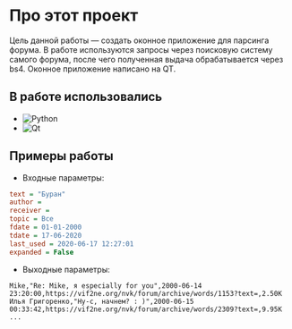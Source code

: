 # Про этот проект

Цель данной работы — создать оконное приложение для парсинга форума. В работе используются запросы через поисковую систему самого форума, после чего полученная выдача обрабатывается через bs4. Оконное приложение написано на QT.

## В работе использовались
- ![Python](https://img.shields.io/badge/python-3670A0?style=for-the-badge&logo=python&logoColor=ffdd54)
- ![Qt](https://img.shields.io/badge/Qt-%23217346.svg?style=for-the-badge&logo=Qt&logoColor=white)

## Примеры работы

- Входные параметры:
```ini
text = "Буран"
author = 
receiver = 
topic = Все
fdate = 01-01-2000
tdate = 17-06-2020
last_used = 2020-06-17 12:27:01
expanded = False
```
- Выходные параметры:
```csv
Mike,"Re: Mike, я especially for you",2000-06-14 23:20:00,https://vif2ne.org/nvk/forum/archive/words/1153?text=,2.50K
Илья Григоренко,"Ну-с, начнем? : )",2000-06-15 00:33:42,https://vif2ne.org/nvk/forum/archive/words/2309?text=,9.95K
...
```